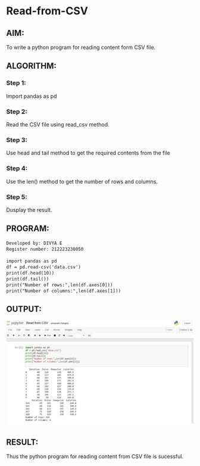 # Read-from-CSV

## AIM:
To write a python program for reading content form CSV file.
## ALGORITHM:
### Step 1:
Import pandas as pd
### Step 2:
Read the CSV file using read_csv method.
### Step 3:
Use head and tail method to get the required contents from the file
### Step 4:
Use the len() method to get the number of rows and columns.
### Step 5:
Dusplay the result.

## PROGRAM:
```
Developed by: DIVYA E
Register number: 212223230050

import pandas as pd
df = pd.read-csv('data.csv')
print(df.head(10))
print(df.tail())
print("Number of rows:",len(df.axes[0]))
print("Number of columns:",len(df.axes[1]))
```

## OUTPUT:
![Alt text](CSV.png)
## RESULT:
Thus the python program for reading content from CSV file is sucessful.